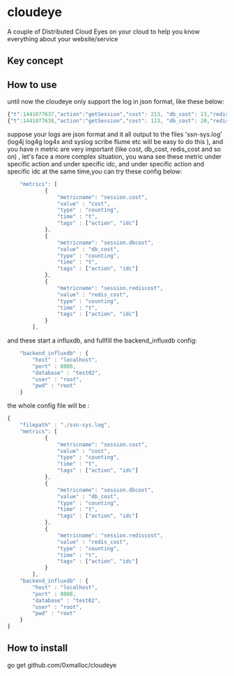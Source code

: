 cloudeye
========
A couple of  Distributed Cloud Eyes on your cloud to help you know everything about your website/service 

## Key concept

## How to use
until now the cloudeye only support the log in json format, like these below:
```javascript
{"t":1441077637,"action":"getSession","cost": 213, "db_cost": 23,"redis_cost": 12,"ret": 0, "idc":"yg", "request":{"seqid":"661330e611a6459cba5f5637280202ec","sid":"61443WVUGANICCEMAA4A"},"response":{"code":0}}
{"t":1441077638,"action":"getSession","cost": 113, "db_cost": 20,"redis_cost": 8,"ret": 1, "idc":"yg", "request":{"seqid":"661330e611a6459cba5f5637280202ec","sid":"61443WVUGANICCEMAA4A"},"response":{"code":1}}
```

suppose your logs are json format and it all output to the files 'ssn-sys.log' (log4j log4g log4x and syslog scribe flume etc  will be easy to do this ), and you have n metric are very important (like cost, db_cost, redis_cost and so on)
, let's face a more complex situation, you wana see these metric under specific action and under 
specific idc, and under specific action and specific idc at the same time,you can try these config below:

```javascript
    "metrics": [
            {
                "metricname": "session.cost",
                "value" : "cost",
                "type" : "counting",
                "time" : "t",
                "tags" : ["action", "idc"]
            },
            {
                "metricname": "session.dbcost",
                "value" : "db_cost",
                "type" : "counting",
                "time" : "t",
                "tags" : ["action", "idc"]
            },
            {
                "metricname": "session.rediscost",
                "value" : "redis_cost",
                "type" : "counting",
                "time" : "t",
                "tags" : ["action", "idc"]
            }
        ],
```
and these start a influxdb, and fullfill the backend_influxdb config:

```javascript
    "backend_influxdb" : {
        "host" : "localhost",
        "port" : 8086,
        "database" : "test02",
        "user" : "root",
        "pwd" : "root"
    }
```

the whole config file will be :

```javascript
{
    "filepath" : "./ssn-sys.log",
    "metrics": [
            {
                "metricname": "session.cost",
                "value" : "cost",
                "type" : "counting",
                "time" : "t",
                "tags" : ["action", "idc"]
            },
            {
                "metricname": "session.dbcost",
                "value" : "db_cost",
                "type" : "counting",
                "time" : "t",
                "tags" : ["action", "idc"]
            },
            {
                "metricname": "session.rediscost",
                "value" : "redis_cost",
                "type" : "counting",
                "time" : "t",
                "tags" : ["action", "idc"]
            }
        ],
    "backend_influxdb" : {
        "host" : "localhost",
        "port" : 8086,
        "database" : "test02",
        "user" : "root",
        "pwd" : "root"
    }
}
```
## How to install
go get github.com/0xmalloc/cloudeye


